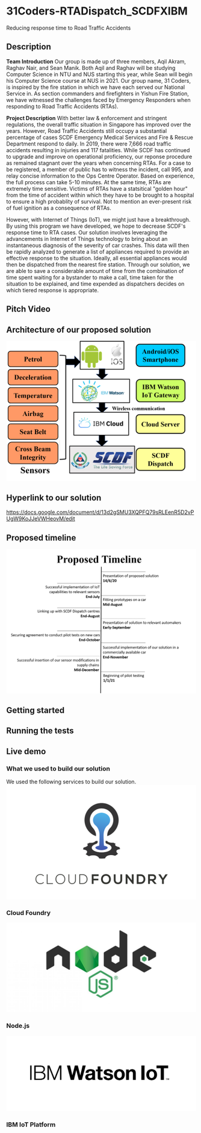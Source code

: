 # 31Coders-RTADispatch_SCDFXIBM
Reducing response time to Road Traffic Accidents 

## Description

**Team Introduction**
Our group is made up of three members, Aqil Akram, Raghav Nair, and Sean Manik. Both Aqil and Raghav will be studying Computer Science in NTU and NUS starting this year, while Sean will begin his Computer Science course at NUS in 2021. Our group name, 31 Coders, is inspired by the fire station in which we have each served our National Service in. As section commanders and firefighters in Yishun Fire Station, we have witnessed the challenges faced by Emergency Responders when responding to Road Traffic Accidents (RTAs). 

**Project Description**
With better law & enforcement and stringent regulations, the overall traffic situation in Singapore has improved over the years. However, Road Traffic Accidents still occupy a substantial percentage of cases SCDF Emergency Medical Services and Fire & Rescue Department respond to daily. In 2019, there were 7,666 road traffic accidents resulting in injuries and 117 fatalities. While SCDF has continued to upgrade and improve on operational proficiency, our reponse procedure as remained stagnant over the years when concerning RTAs. For a case to be registered, a member of public has to witness the incident, call 995, and relay concise information to the Ops Centre Operator. Based on experience, the full process can take 5-10 minutes. At the same time, RTAs are extremely time sensitive. Victims of RTAs have a statsitical "golden hour" from the time of accident within which they have to be brought to a hospital to ensure a high probablity of survival. Not to mention an ever-present risk of fuel ignition as a consequence of RTAs. 

However, with Internet of Things (IoT), we might just have a breakthrough. By using this program we have developed, we hope to decrease SCDF's response time to RTA cases. Our solution involves leveraging the advancements in Internet of Things technology to bring about an instantaneous diagnosis of the severity of car crashes. This data will then be rapidly analyzed to generate a list of appliances required to provide an effective response to the situation. Ideally, all essential appliances would then be dispatched from the nearest fire station. Through our solution, we are able to save a considerable amount of time from the combination of time spent waiting for a bystander to make a call, time taken for the situation to be explained, and time expended as dispatchers decides on which tiered response is appropriate. 
## Pitch Video
## Architecture of our proposed solution
![](Images/Architecture.png)
## Hyperlink to our solution
https://docs.google.com/document/d/13d2gSMU3XQPFQ79sRLEenR5D2vPUgW9KoJJeVWHeovM/edit
## Proposed timeline
![](Images/Proposed%20timeline.png)
## Getting started
## Running the tests
## Live demo
### What we used to build our solution
We used the following services to build our solution.
![](Images/CloudFoundry.png)
### Cloud Foundry
![](Images/node.js.jpeg)
### Node.js
![](Images/IBMIoTPlatform.jpeg)
### IBM IoT Platform

